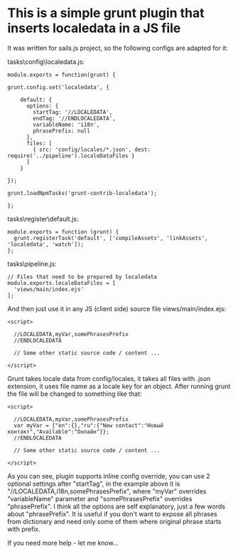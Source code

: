 # This is a simple grunt plugin that inserts localedata in a JS file

It was written for sails.js project, so the following configs are adapted for it:

tasks\config\localedata.js:
```
module.exports = function(grunt) {

grunt.config.set('localedata', {

    default: {
      options: {
        startTag: '//LOCALEDATA',
        endTag: '//ENDLOCALEDATA',
        variableName: 'i18n',
        phrasePrefix: null
      },
      files: [
        { src: 'config/locales/*.json', dest: require('../pipeline').localeDataFiles }
      ]
    }

});

grunt.loadNpmTasks('grunt-contrib-localedata');

};
```

tasks\register\default.js:
```
module.exports = function (grunt) {
  grunt.registerTask('default', ['compileAssets', 'linkAssets', 'localedata', 'watch']);
};
```

tasks\pipeline.js:
```
// Files that need to be prepared by localedata
module.exports.localeDataFiles = [
  'views/main/index.ejs'
];
```

And then just use it in any JS (client side) source file views/main/index.ejs:
```
<script>
  
  //LOCALEDATA,myVar,somePhrasesPrefix
  //ENDLOCALEDATA
  
  // Some other static source code / content ...
  
</script>
```

Grunt takes locale data from config/locales, it takes all files with .json extension, it uses file name as a locale key for an object. After running grunt the file will be changed to something like that:
```
<script>

  //LOCALEDATA,myVar,somePhrasesPrefix
  var myVar = {"en":{},"ru":{"New contact":"Новый контакт","Available":"Онлайн"}};
  //ENDLOCALEDATA
  
  // Some other static source code / content ...
  
</script>
```

As you can see, plugin supports inline config override, you can use 2 optional settings after "startTag", in the example above it is "//LOCALEDATA,i18n,somePhrasesPrefix", where "myVar" overrides "variableName" parameter and "somePhrasesPrefix" overrides "phrasePrefix". I think all the options are self explanatory, just a few words about "phrasePrefix". It is useful if you don't want to expose all phrases from dictionary and need only some of them where original phrase starts with prefix.


If you need more help - let me know...
